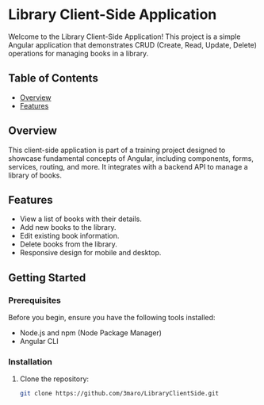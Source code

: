 # Library Client-Side Application

Welcome to the Library Client-Side Application! This project is a simple Angular application that demonstrates CRUD (Create, Read, Update, Delete) operations for managing books in a library.

## Table of Contents
- [Overview](#overview)
- [Features](#features)

## Overview

This client-side application is part of a training project designed to showcase fundamental concepts of Angular, including components, forms, services, routing, and more. It integrates with a backend API to manage a library of books.

## Features

- View a list of books with their details.
- Add new books to the library.
- Edit existing book information.
- Delete books from the library.
- Responsive design for mobile and desktop.

## Getting Started

### Prerequisites

Before you begin, ensure you have the following tools installed:

- Node.js and npm (Node Package Manager)
- Angular CLI

### Installation

1. Clone the repository:
   ```sh
   git clone https://github.com/3maro/LibraryClientSide.git
